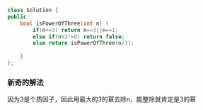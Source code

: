 ```c++
class Solution {
public:
    bool isPowerOfThree(int n) {
        if(n<=3) return n==3||n==1;
        else if(n%3!=0) return false;
        else return isPowerOfThree(n/3);
        
    }
};
```

### 新奇的解法
因为3是个质因子，因此用最大的3的幂去除n，能整除就肯定是3的幂

